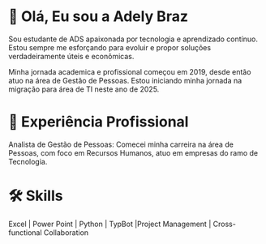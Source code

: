 # 👋 Olá, Eu sou a Adely Braz

Sou estudante de ADS apaixonada por tecnologia e aprendizado contínuo. 
Estou sempre me esforçando para evoluir e propor soluções verdadeiramente úteis e econômicas.

Minha jornada academica e profissional começou em 2019, desde então atuo na área de Gestão de Pessoas.  Estou iniciando minha jornada na migração para área de TI neste ano de 2025.

# 💼 Experiência Profissional
Analista de Gestão de Pessoas: Comecei minha carreira na área de Pessoas, com foco em Recursos Humanos, atuo em empresas do ramo de Tecnologia.

# 🛠 Skills
Excel | Power Point | Python | TypBot |Project Management | Cross-functional Collaboration

